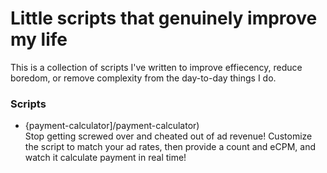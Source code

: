 # Little scripts that genuinely improve my life
This is a collection of scripts I've written to improve effiecency, reduce boredom, or remove complexity from the day-to-day things I do.

### Scripts
* {payment-calculator]/payment-calculator) <br>
Stop getting screwed over and cheated out of ad revenue! Customize the script to match your ad rates, then provide a count and eCPM, and watch it calculate payment in real time!

